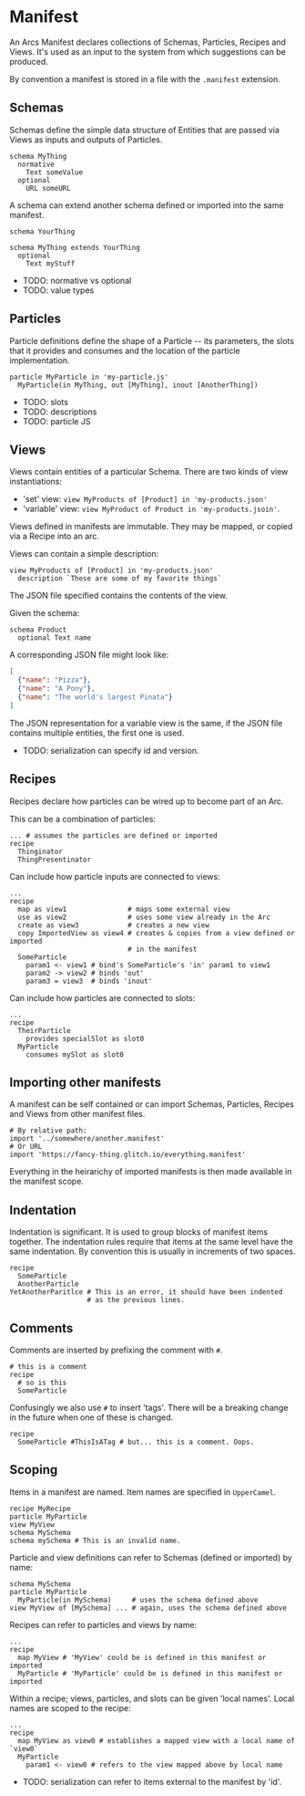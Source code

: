 # Manifest
An Arcs Manifest declares collections of Schemas, Particles, Recipes and Views. It's used as an input to the system from which suggestions can be produced.

By convention a manifest is stored in a file with the `.manifest` extension.

## Schemas

Schemas define the simple data structure of Entities that are passed via Views
as inputs and outputs of Particles.

```
schema MyThing
  normative
    Text someValue
  optional
    URL someURL
```

A schema can extend another schema defined or imported into the same manifest.

```
schema YourThing

schema MyThing extends YourThing
  optional
    Text myStuff
```

* TODO: normative vs optional
* TODO: value types

## Particles

Particle definitions define the shape of a Particle -- its parameters, the slots
that it provides and consumes and the location of the particle implementation.

```
particle MyParticle in 'my-particle.js'
  MyParticle(in MyThing, out [MyThing], inout [AnotherThing])
```
* TODO: slots
* TODO: descriptions
* TODO: particle JS

## Views

Views contain entities of a particular Schema. There are two kinds of view
instantiations:

* 'set' view: `view MyProducts of [Product] in 'my-products.json'`
* 'variable' view: `view MyProduct of Product in 'my-products.jsoin'`.

Views defined in manifests are immutable. They may be mapped, or copied via a
Recipe into an arc.

Views can contain a simple description:

```
view MyProducts of [Product] in 'my-products.json'
  description `These are some of my favorite things`
```

The JSON file specified contains the contents of the view.

Given the schema:

```
schema Product
  optional Text name
```

A corresponding JSON file might look like:

```json
[
  {"name": "Pizza"},
  {"name": "A Pony"},
  {"name": "The world's largest Pinata"}
]
```

The JSON representation for a variable view is the same, if the JSON file contains
multiple entities, the first one is used.

* TODO: serialization can specify id and version.

## Recipes
Recipes declare how particles can be wired up to become part of an Arc.

This can be a combination of particles:
```
... # assumes the particles are defined or imported
recipe
  Thinginator
  ThingPresentinator
```

Can include how particle inputs are connected to views:
```
...
recipe
  map as view1               # maps some external view
  use as view2               # uses some view already in the Arc
  create as view3            # creates a new view
  copy ImportedView as view4 # creates & copies from a view defined or imported
                             # in the manifest
  SomeParticle
    param1 <- view1 # bind's SomeParticle's 'in' param1 to view1
    param2 -> view2 # binds 'out'
    param3 = view3  # binds 'inout'
```

Can include how particles are connected to slots:
```
...
recipe
  TheirParticle
    provides specialSlot as slot0
  MyParticle
    consumes mySlot as slot0
```

## Importing other manifests
A manifest can be self contained or can import Schemas, Particles, Recipes and Views from other manifest files.

```
# By relative path:
import '../somewhere/another.manifest'
# Or URL
import 'https://fancy-thing.glitch.io/everything.manifest'
```

Everything in the heirarichy of imported manifests is then made available in the manifest scope.

## Indentation
Indentation is significant. It is used to group blocks of manifest items together. The indentation rules require that items at the same level have the same indentation. By convention this is usually in increments of two spaces.

```
recipe
  SomeParticle
  AnotherParticle
YetAnotherParitlce # This is an error, it should have been indented
                   # as the previous lines.
```

## Comments
Comments are inserted by prefixing the comment with `#`.

```
# this is a comment
recipe
  # so is this
  SomeParticle
```

Confusingly we also use `#` to insert 'tags'. There will be a breaking change in the future when one of these is changed.

```
recipe
  SomeParticle #ThisIsATag # but... this is a comment. Oops.
```

## Scoping
Items in a manifest are named. Item names are specified in `UpperCamel`.

```
recipe MyRecipe
particle MyParticle
view MyView
schema MySchema
schema mySchema # This is an invalid name.
```

Particle and view definitions can refer to Schemas (defined or imported) by name:
```
schema MySchema
particle MyParticle
  MyParticle(in MySchema)     # uses the schema defined above
view MyView of [MySchema] ... # again, uses the schema defined above
```

Recipes can refer to particles and views by name:
```
...
recipe
  map MyView # 'MyView' could be is defined in this manifest or imported
  MyParticle # 'MyParticle' could be is defined in this manifest or imported
```

Within a recipe; views, particles, and slots can be given 'local names'. Local names are scoped to the recipe:

```
...
recipe
  map MyView as view0 # establishes a mapped view with a local name of `view0`
  MyParticle
    param1 <- view0 # refers to the view mapped above by local name
```

* TODO: serialization can refer to items external to the manifest by 'id'.
